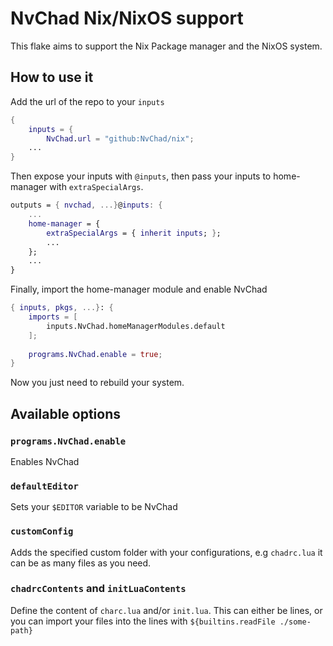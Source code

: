 # NvChad Nix/NixOS support
This flake aims to support the Nix Package manager and the NixOS system.

## How to use it 
Add the url of the repo to your `inputs`

``` nix
{
	inputs = {
		NvChad.url = "github:NvChad/nix";
	...
}
```

Then expose your inputs with `@inputs`, then pass your inputs to home-manager with `extraSpecialArgs`.
``` nix
outputs = { nvchad, ...}@inputs: {
	...
	home-manager = {
		extraSpecialArgs = { inherit inputs; };
		...
	};
	...
}
```

Finally, import the home-manager module and enable NvChad

``` nix
{ inputs, pkgs, ...}: {
	imports = [
		inputs.NvChad.homeManagerModules.default
	];
	
	programs.NvChad.enable = true;
}
```

Now you just need to rebuild your system.

## Available options 
### `programs.NvChad.enable`
Enables NvChad

### `defaultEditor`
Sets your `$EDITOR` variable to be NvChad

### `customConfig`
Adds the specified custom folder with your configurations, e.g `chadrc.lua` it can be as many files as you need.

### `chadrcContents` and `initLuaContents`
Define the content of `charc.lua` and/or `init.lua`. This can either be lines, or you can import your files into the lines with `${builtins.readFile ./some-path}`

